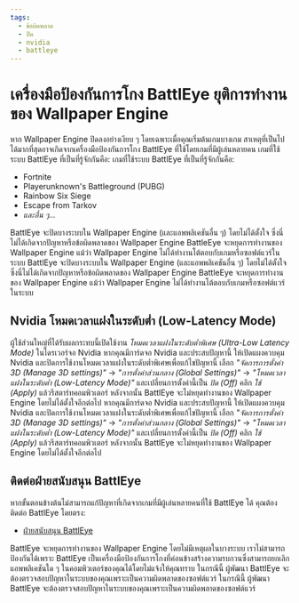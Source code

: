 ```yaml
---
tags:
  - ข้อผิดพลาด
  - ปิด
  - nvidia
  - battleye
---
```


# เครื่องมือป้องกันการโกง BattlEye ยุติการทำงานของ Wallpaper Engine
หาก Wallpaper Engine ปิดลงอย่างเงียบ ๆ โดยเฉพาะเมื่อคุณเริ่มต้นเกมบางเกม สาเหตุที่เป็นไปได้มากที่สุดอาจเกิดจากเครื่องมือป้องกันการโกง BattlEye ที่ใช้โดยเกมที่มีผู้เล่นหลายคน เกมที่ใช้ระบบ BattlEye ที่เป็นที่รู้จักกันคือ: เกมที่ใช้ระบบ BattlEye ที่เป็นที่รู้จักกันคือ:

* Fortnite
* Playerunknown's Battleground (PUBG)
* Rainbow Six Siege
* Escape from Tarkov
* *และอื่น ๆ...*

BattlEye จะปิดบางระบบใน Wallpaper Engine (และแอพพลิเคชันอื่น ๆ) โดยไม่ได้ตั้งใจ ซึ่งนี่ไม่ได้เกิดจากปัญหาหรือข้อผิดพลาดของ Wallpaper Engine BattleEye จะหยุดการทำงานของ Wallpaper Engine แม้ว่า Wallpaper Engine ไม่ได้ทำงานโต้ตอบกับเกมหรือซอฟต์แวร์ในระบบ BattlEye จะปิดบางระบบใน Wallpaper Engine (และแอพพลิเคชันอื่น ๆ) โดยไม่ได้ตั้งใจ ซึ่งนี่ไม่ได้เกิดจากปัญหาหรือข้อผิดพลาดของ Wallpaper Engine BattleEye จะหยุดการทำงานของ Wallpaper Engine แม้ว่า Wallpaper Engine ไม่ได้ทำงานโต้ตอบกับเกมหรือซอฟต์แวร์ในระบบ

## Nvidia โหมดเวลาแฝงในระดับต่ำ (Low-Latency Mode)
ผู้ใช้ส่วนใหญ่ที่ได้รับผลกระทบนี้เปิดใช้งาน *โหมดเวลาแฝงในระดับต่ำพิเศษ (Ultra-Low Latency Mode)* ในไดรเวอร์จอ Nvidia หากคุณมีการ์ดจอ Nvidia และประสบปัญหานี้ ให้เปิดแผงควบคุม Nvidia และปิดการใช้งานโหมดเวลาแฝงในระดับต่ำพิเศษเพื่อแก้ไขปัญหานี้ เลือก *"จัดการการตั้งค่า 3D (Manage 3D settings)"* -> *"การตั้งค่าส่วนกลาง (Global Settings)"* -> *"โหมดเวลาแฝงในระดับต่ำ (Low-Latency Mode)"* และเปลี่ยนการตั้งค่านี้เป็น *ปิด (Off)* คลิก *ใช้ (Apply)* แล้วรีสตาร์ทคอมพิวเตอร์ หลังจากนั้น BattlEye จะไม่หยุดทำงานของ Wallpaper Engine โดยไม่ได้ตั้งใจอีกต่อไป หากคุณมีการ์ดจอ Nvidia และประสบปัญหานี้ ให้เปิดแผงควบคุม Nvidia และปิดการใช้งานโหมดเวลาแฝงในระดับต่ำพิเศษเพื่อแก้ไขปัญหานี้ เลือก *"จัดการการตั้งค่า 3D (Manage 3D settings)"* -> *"การตั้งค่าส่วนกลาง (Global Settings)"* -> *"โหมดเวลาแฝงในระดับต่ำ (Low-Latency Mode)"* และเปลี่ยนการตั้งค่านี้เป็น *ปิด (Off)* คลิก *ใช้ (Apply)* แล้วรีสตาร์ทคอมพิวเตอร์ หลังจากนั้น BattlEye จะไม่หยุดทำงานของ Wallpaper Engine โดยไม่ได้ตั้งใจอีกต่อไป

## ติดต่อฝ่ายสนับสนุน BattlEye
หากขั้นตอนข้างต้นไม่สามารถแก้ปัญหาที่เกิดจากเกมที่มีผู้เล่นหลายคนที่ใช้ BattlEye ได้ คุณต้องติดต่อ BattlEye โดยตรง:

* [ฝ่ายสนับสนุน BattlEye](https://www.battleye.com/contact/)

BattlEye จะหยุดการทำงานของ Wallpaper Engine โดยไม่มีเหตุผลในบางระบบ เราไม่สามารถป้องกันได้เพราะ BattlEye เป็นเครื่องมือป้องกันการโกงที่ค่อนข้างสร้างความรบกวนซึ่งสามารถยกเลิกแอพพลิเคชันใด ๆ ในคอมพิวเตอร์ของคุณได้โดยไม่แจ้งให้คุณทราบ ในกรณีนี้ ผู้พัฒนา BattlEye จะต้องตรวจสอบปัญหาในระบบของคุณเพราะเป็นความผิดพลาดของซอฟต์แวร์ ในกรณีนี้ ผู้พัฒนา BattlEye จะต้องตรวจสอบปัญหาในระบบของคุณเพราะเป็นความผิดพลาดของซอฟต์แวร์